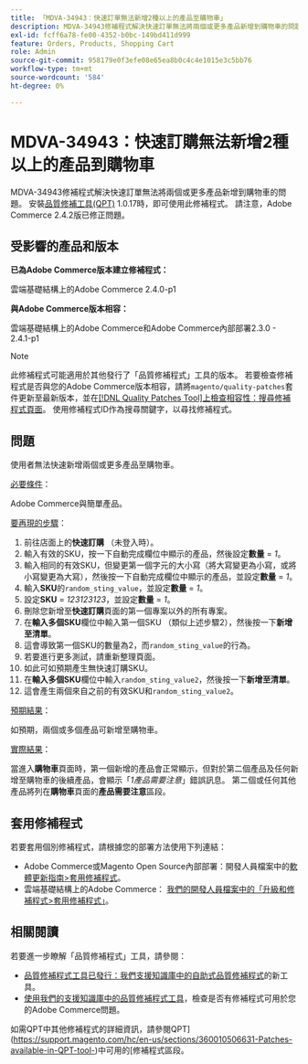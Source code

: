 ```yaml
---
title: 「MDVA-34943：快速訂單無法新增2種以上的產品至購物車」
description: MDVA-34943修補程式解決快速訂單無法將兩個或更多產品新增到購物車的問題。 安裝[Quality Patches Tool (QPT)](/help/announcements/adobe-commerce-announcements/magento-quality-patches-released-new-tool-to-self-serve-quality-patches.md) 1.0.17時，即可使用此修補程式。 請注意，Adobe Commerce 2.4.2版已修正問題。
exl-id: fcff6a78-fe00-4352-b0bc-149bd411d999
feature: Orders, Products, Shopping Cart
role: Admin
source-git-commit: 958179e0f3efe08e65ea8b0c4c4e1015e3c5bb76
workflow-type: tm+mt
source-wordcount: '584'
ht-degree: 0%

---
```


# MDVA-34943：快速訂購無法新增2種以上的產品到購物車

MDVA-34943修補程式解決快速訂單無法將兩個或更多產品新增到購物車的問題。 安裝[品質修補工具(QPT)](/help/announcements/adobe-commerce-announcements/magento-quality-patches-released-new-tool-to-self-serve-quality-patches.md) 1.0.17時，即可使用此修補程式。 請注意，Adobe Commerce 2.4.2版已修正問題。

## 受影響的產品和版本

**已為Adobe Commerce版本建立修補程式：**

雲端基礎結構上的Adobe Commerce 2.4.0-p1

**與Adobe Commerce版本相容：**

雲端基礎結構上的Adobe Commerce和Adobe Commerce內部部署2.3.0 - 2.4.1-p1

>[!NOTE]
>
>此修補程式可能適用於其他發行了「品質修補程式」工具的版本。 若要檢查修補程式是否與您的Adobe Commerce版本相容，請將`magento/quality-patches`套件更新至最新版本，並在[[!DNL Quality Patches Tool]上檢查相容性：搜尋修補程式頁面](https://devdocs.magento.com/quality-patches/tool.html#patch-grid)。 使用修補程式ID作為搜尋關鍵字，以尋找修補程式。

## 問題

使用者無法快速新增兩個或更多產品至購物車。

<u>必要條件</u>：

Adobe Commerce與簡單產品。

<u>要再現的步驟</u>：

1. 前往店面上的&#x200B;**快速訂購** （未登入時）。
1. 輸入有效的SKU，按一下自動完成欄位中顯示的產品，然後設定&#x200B;**數量** = *1*。
1. 輸入相同的有效SKU，但變更第一個字元的大小寫（將大寫變更為小寫，或將小寫變更為大寫），然後按一下自動完成欄位中顯示的產品，並設定&#x200B;**數量** = *1*。
1. 輸入&#x200B;**SKU**&#x200B;的`random_sting_value`，並設定&#x200B;**數量** = *1*。
1. 設定&#x200B;**SKU** = *123123123*，並設定&#x200B;**數量** = *1*。
1. 刪除您新增至&#x200B;**快速訂購**&#x200B;頁面的第一個專案以外的所有專案。
1. 在&#x200B;**輸入多個SKU**&#x200B;欄位中輸入第一個SKU （類似上述步驟2），然後按一下&#x200B;**新增至清單**。
1. 這會導致第一個SKU的數量為2，而`random_sting_value`的行為。
1. 若要進行更多測試，請重新整理頁面。
1. 如此可如預期產生無快速訂購SKU。
1. 在&#x200B;**輸入多個SKU**&#x200B;欄位中輸入`random_sting_value2`，然後按一下&#x200B;**新增至清單**。
1. 這會產生兩個來自之前的有效SKU和`random_sting_value2`。

<u>預期結果</u>：

如預期，兩個或多個產品可新增至購物車。

<u>實際結果</u>：

當進入&#x200B;**購物車**&#x200B;頁面時，第一個新增的產品會正常顯示，但對於第二個產品及任何新增至購物車的後續產品，會顯示「*1產品需要注意*」錯誤訊息。 第二個或任何其他產品將列在&#x200B;**購物車**&#x200B;頁面的&#x200B;**產品需要注意**&#x200B;區段。

## 套用修補程式

若要套用個別修補程式，請根據您的部署方法使用下列連結：

* Adobe Commerce或Magento Open Source內部部署：開發人員檔案中的[軟體更新指南>套用修補程式](https://devdocs.magento.com/guides/v2.4/comp-mgr/patching/mqp.html)。
* 雲端基礎結構上的Adobe Commerce： [我們的開發人員檔案中的「升級和修補程式>套用修補程式」](https://devdocs.magento.com/cloud/project/project-patch.html)。

## 相關閱讀

若要進一步瞭解「品質修補程式」工具，請參閱：

* [品質修補程式工具已發行：我們支援知識庫中的自助式品質修補程式](/help/announcements/adobe-commerce-announcements/magento-quality-patches-released-new-tool-to-self-serve-quality-patches.md)的新工具。
* [使用我們的支援知識庫中的品質修補程式工具](/help/support-tools/patches-available-in-qpt-tool/check-patch-for-magento-issue-with-magento-quality-patches.md)，檢查是否有修補程式可用於您的Adobe Commerce問題。

如需QPT中其他修補程式的詳細資訊，請參閱QPT](https://support.magento.com/hc/en-us/sections/360010506631-Patches-available-in-QPT-tool-)中可用的[修補程式區段。
